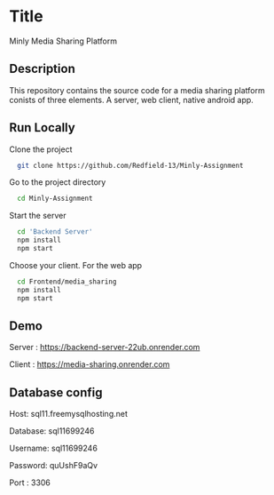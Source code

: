 
# Title

Minly Media Sharing Platform 



## Description

This repository contains the source code for a media sharing platform conists of three elements. A server, web client, native android app.


## Run Locally

Clone the project

```bash
  git clone https://github.com/Redfield-13/Minly-Assignment
```

Go to the project directory

```bash
  cd Minly-Assignment
```

Start the server

```bash
  cd 'Backend Server'
  npm install
  npm start
```


Choose your client. For the web app

```bash
  cd Frontend/media_sharing
  npm install
  npm start
```






##  Demo



Server : https://backend-server-22ub.onrender.com

Client : https://media-sharing.onrender.com
 
## Database config

Host: sql11.freemysqlhosting.net

Database: sql11699246

Username: sql11699246

Password: quUshF9aQv

Port : 3306
